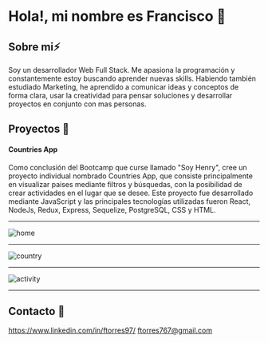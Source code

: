 # Hola!, mi nombre es Francisco 👋


## Sobre mi⚡

Soy un desarrollador Web Full Stack. Me apasiona la programación y constantemente estoy buscando aprender nuevas skills.
Habiendo también estudiado Marketing, he aprendido a comunicar ideas y conceptos de forma clara, usar la creatividad para pensar soluciones y desarrollar proyectos en conjunto con mas personas.

## Proyectos 🚀
#### Countries App
Como conclusión del Bootcamp que curse llamado "Soy Henry", cree un proyecto individual nombrado Countries App, que consiste principalmente en visualizar paises mediante filtros y búsquedas, con la posibilidad de crear actividades en el lugar que se desee.
Este proyecto fue desarrollado mediante JavaScript y las principales tecnologías utilizadas fueron React, NodeJs, Redux, Express, Sequelize, PostgreSQL, CSS y HTML.

<hr>

![home](https://user-images.githubusercontent.com/81096381/134931480-3c4811d6-ea42-4176-9015-b678e831eae7.png)

<hr>
 
![country](https://user-images.githubusercontent.com/81096381/134931297-985878c2-2c05-4eb2-bdf0-058914904f40.png)

<hr>

![activity](https://user-images.githubusercontent.com/81096381/134931557-c7a7484c-2510-4bd3-9795-bd1dbfb2fa2d.png)

<hr>


## Contacto 📌
https://www.linkedin.com/in/ftorres97/
ftorres767@gmail.com

